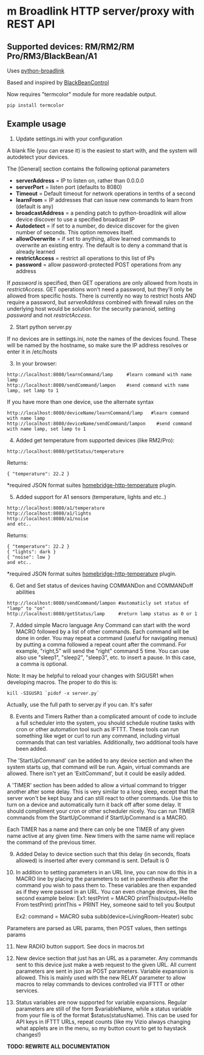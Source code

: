 m
Broadlink HTTP server/proxy with REST API
==================================
Supported devices: RM/RM2/RM Pro/RM3/BlackBean/A1
-------------------------------------------------

Uses [python-broadlink](https://github.com/mjg59/python-broadlink)

Based and inspired by [BlackBeanControl](https://github.com/davorf/BlackBeanControl)

Now requires "termcolor" module for more readable output.
````
pip install termcolor
````

Example usage
-------------

1) Update settings.ini with your configuration

A blank file (you can erase it) is the easiest to start with, and the system will autodetect your devices.

The [General] section contains the following optional parameters
- **serverAddress** = IP to listen on, rather than 0.0.0.0
- **serverPort** = listen port (defaults to 8080)
- **Timeout** = Default timeout for network operations in tenths of a second
- **learnFrom** = IP addresses that can issue new commands to learn from (default is any)
- **broadcastAddress** = a pending patch to python-broadlink will allow device discover to use a specified broadcast IP
- **Autodetect** = if set to a number, do device discover for the given number of seconds.  This option removes itself.
- **allowOverwrite** = if set to anything, allow learned commands to overwrite an existing entry.  The default is to deny a command that is already learned
- **restrictAccess** = restrict all operations to this list of IPs
- **password** = allow password-protected POST operations from any address

If _password_ is specified, then GET operations are only allowed from hosts in _restrictAccess_.  GET operations won't need a password, but they'll only be allowed from specific hosts.  There is currently no way to restrict hosts AND require a password, but _serverAddress_ combined with firewall rules on the underlying host would be solution for the security paranoid, setting _password_ and not _restrictAccess_.

2) Start python server.py

If no devices are in settings.ini, note the names of the devices found.  These
will be named by the hostname, so make sure the IP address resolves or enter
it in /etc/hosts

3) In your browser:
```
http://localhost:8080/learnCommand/lamp     #learn command with name lamp
http://localhost:8080/sendCommand/lampon    #send command with name lamp, set lamp to 1
```
If you have more than one device, use the alternate syntax
```
http://localhost:8080/deviceName/learnCommand/lamp   #learn command with name lamp
http://localhost:8080/deviceName/sendCommand/lampon    #send command with name lamp, set lamp to 1
```

4) Added get temperature from supported devices (like RM2/Pro):
```
http://localhost:8080/getStatus/temperature
```
Returns:
```
{ "temperature": 22.2 } 
```
*required JSON format suites [homebridge-http-temperature](https://github.com/metbosch/homebridge-http-temperature) plugin.

5) Added support for A1 sensors (temperature, lights and etc..)
```
http://localhost:8080/a1/temperature
http://localhost:8080/a1/lights
http://localhost:8080/a1/noise
and etc..
```
Returns:
```
{ "temperature": 22.2 } 
{ "lights": dark } 
{ "noise": low } 
and etc..
```
*required JSON format suites [homebridge-http-temperature](https://github.com/metbosch/homebridge-http-temperature) plugin.

6) Get and Set status of devices having COMMANDon and COMMANDoff abilities
```
http://localhost:8080/sendCommand/lampon #automaticly set status of "lamp" to "on"
http://localhost:8080/getStatus/lamp     #return lamp status as 0 or 1
```

7) Added simple Macro language
Any Command can start with the word MACRO followed by a list of other commands.
Each command will be done in order.  You may repeat a command (useful for 
navigating menus) by putting a comma followed a repeat count after the command.
For example, "right,5" will send the "right" command 5 time. You can use also 
use "sleep1", "sleep2", "sleep3", etc. to insert a pause.  In this case,
a comma is optional.

Note: It may be helpful to reload your changes with SIGUSR1 when developing
macros.  The proper to do this is:
```
kill -SIGUSR1 `pidof -x server.py`
```
Actually, use the full path to server.py if you can.  It's safer

8) Events and Timers
Rather than a complicated amount of code to include a full scheduler into the
system, you should schedule routine tasks with cron or other automation tool
such as IFTTT.  These tools can run something like wget or curl to run any
command, including virtual commands that can test variables.  Additionally,
two additional tools have been added.

The 'StartUpCommand' can be added to any device section and when the system
starts up, that command will be run.  Again, virtual commands are allowed.
There isn't yet an 'ExitCommand', but it could be easily added.

A 'TIMER' section has been added to allow a virtual command to trigger another
after some delay.  This is very similar to a long sleep, except that the server
won't be kept busy and can still react to other commands.  Use this to turn
on a device and automatically turn it back off after some delay.  It should
compliment your cron or other scheduler nicely.  You can run TIMER commands
from the StartUpCommand if StartUpCommand is a MACRO.

Each TIMER has a name and there can only be one TIMER of any given name active
at any given time.  New timers with the same name will replace the command
of the previous timer.

9) Added Delay to device section such that this delay (in seconds, floats
allowed) is inserted after every command is sent.  Default is 0

10) In addition to setting parameters in an URL line, you can now do this in
a MACRO line by placing the parameters to set in parenthesis after the command
you wish to pass them to.  These variables are then expanded as if they were
passed in an URL.   You can even change devices, like the second example
below:
    Ex1:    testPrint = MACRO printThis(output=Hello From testPrint)
            printThis = PRINT Hey, someone said to tell you $output

    Ex2:    command = MACRO suba subb(device=LivingRoom-Heater) subc

Parameters are parsed as URL params, then POST values, then settings params

11) New RADIO button support.  See docs in macros.txt

12) New device section that just has an URL as a parameter.  Any commands
sent to this device just make a web request to the given URL.  All current
parameters are sent in json as POST parameters.  Variable expansion is
allowed.  This is mainly used with the new RELAY parameter to allow macros
to relay commands to devices controlled via IFTTT or other services.

13) Status variables are now supported for variable expansions.  Regular
parameters are still of the form $variableName, while a status variable from
your file is of the format $status(statusName).  This can be used for API
keys in IFTTT URLs, repeat counts (like my Vizio always changing what
applets are in the menu, so my button count to get to haystack changes!)

**TODO: REWRITE ALL DOCUMENTATION**

